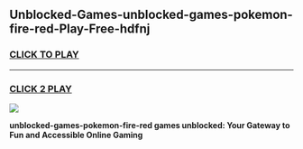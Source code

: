 
## Unblocked-Games-unblocked-games-pokemon-fire-red-Play-Free-hdfnj
<h3>
<a href="https://premium76.site?title=unblocked-games-pokemon-fire-red&ref=19M">CLICK TO PLAY</a></h3>
<hr>

<h3>
<a href="https://premium76.site?title=unblocked-games-pokemon-fire-red&ref=19M">CLICK 2 PLAY</a>
  
</h3>

<a href="https://premium76.site?title=unblocked-games-pokemon-fire-red&ref=19M"><img src="https://clearcache.store/games.png"></a>


**unblocked-games-pokemon-fire-red games unblocked: Your Gateway to Fun and Accessible Online Gaming**
